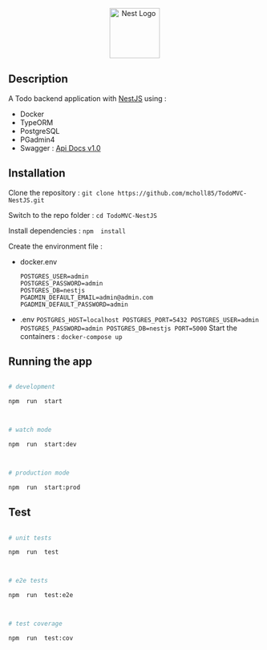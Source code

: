 <p align="center">
<img src="https://nestjs.com/img/logo-small.svg"  width="100"  alt="Nest Logo"  />
</p>

[circleci-image]: https://img.shields.io/circleci/build/github/nestjs/nest/master?token=abc123def456
[circleci-url]: https://circleci.com/gh/nestjs/nest

## Description

A Todo backend application with [NestJS](https://nestjs.com/) using :

- Docker
- TypeORM
- PostgreSQL
- PGadmin4
- Swagger : [Api Docs v1.0](https://matthieuchollet.synology.me:2000/api/#/)

## Installation

Clone the repository :
`git clone https://github.com/mcholl85/TodoMVC-NestJS.git`

Switch to the repo folder :
`cd TodoMVC-NestJS`

Install dependencies :
`npm  install`

Create the environment file :

- docker.env
  ```
  POSTGRES_USER=admin
  POSTGRES_PASSWORD=admin
  POSTGRES_DB=nestjs
  PGADMIN_DEFAULT_EMAIL=admin@admin.com
  PGADMIN_DEFAULT_PASSWORD=admin
  ```
- .env
  `POSTGRES_HOST=localhost
POSTGRES_PORT=5432
POSTGRES_USER=admin
POSTGRES_PASSWORD=admin
POSTGRES_DB=nestjs
PORT=5000`
  Start the containers :
  `docker-compose up`

## Running the app

```bash

# development

npm  run  start



# watch mode

npm  run  start:dev



# production mode

npm  run  start:prod

```

## Test

```bash

# unit tests

npm  run  test



# e2e tests

npm  run  test:e2e



# test coverage

npm  run  test:cov

```

